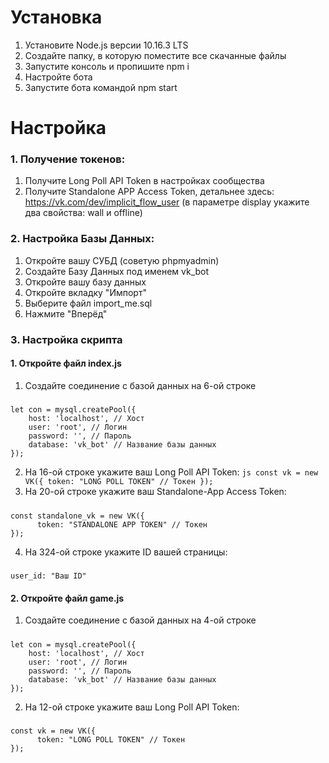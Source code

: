 # Установка
1. Установите Node.js версии 10.16.3 LTS
2. Создайте папку, в которую поместите все скачанные файлы
3. Запустите консоль и пропишите npm i
4. Настройте бота
5. Запустите бота командой npm start
# Настройка
### 1. Получение токенов:
  1) Получите Long Poll API Token в настройках сообщества
  2) Получите Standalone APP Access Token, детальнее здесь: https://vk.com/dev/implicit_flow_user (в параметре display укажите два свойства: wall и offline)
### 2. Настройка Базы Данных:
  1) Откройте вашу СУБД (советую phpmyadmin)
  2) Создайте Базу Данных под именем vk_bot
  3) Откройте вашу базу данных
  4) Откройте вкладку "Импорт"
  5) Выберите файл import_me.sql
  6) Нажмите "Вперёд"
### 3. Настройка скрипта
  #### 1. Откройте файл index.js
  1) Создайте соединение с базой данных на 6-ой строке
  #####
  	let con = mysql.createPool({
		host: 'localhost', // Хост
		user: 'root', // Логин
		password: '', // Пароль
		database: 'vk_bot' // Название базы данных
	});
  2) На 16-ой строке укажите ваш Long Poll API Token:
  	```js
  	const vk = new VK({
	      token: "LONG POLL TOKEN" // Токен
	});
	```
  3) На 20-ой строке укажите ваш Standalone-App Access Token:
  #####
  	const standalone_vk = new VK({
	      token: "STANDALONE APP TOKEN" // Токен
	});
  4) На 324-ой строке укажите ID вашей страницы:
  #####
  	user_id: "Ваш ID"
  #### 2. Откройте файл game.js
  1) Создайте соединение с базой данных на 4-ой строке
  #####
  	let con = mysql.createPool({
		host: 'localhost', // Хост
		user: 'root', // Логин
		password: '', // Пароль
		database: 'vk_bot' // Название базы данных
	});
  2) На 12-ой строке укажите ваш Long Poll API Token:
  #####
  	const vk = new VK({
	      token: "LONG POLL TOKEN" // Токен
	});
